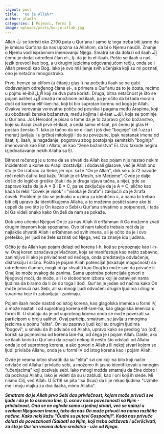 ```yaml
---
layout: post
title:  "Ko je Allah?"
author: aladin
categories: [ Pojmovi, Terms ]
image: uploads/posts/ko-je-allah.jpg
---
```

Allah ٱللَّه se koristi oko 2700 puta u Qur'anu i samo iz toga treba biti jasno da je smisao Qur'ana da nas upozna sa Allahom, da bi o Njemu naučili. Znanje o Njemu vodi ispravnom imenovanju Njega. Smatra se da dolazi od ilaah إِلَٰه čemu je dodat određeni član el-, tj. da je to el-ilaah. Pošto se ilaah u naš jezik prevodi kao bog, a u drugim jezicima odgovarajućom rečju, onda se i Allah prevodi kao Bog. Iako je ovo mišljenje svih učenjaka koji su mi poznati, ono je netačno mnogostruko.

Prvo, hemze sa elifom (u čitanju glas i) na početku ilaah se ne gubi dodavanjem određenog člana el-, a primera u Qur'anu za to je dosta, recimo u pojmu el-ibil الْإِبِل koji se dva puta koristi. Druga, bitna netačnost je što se pojam aalihet آلِهَة smatra množinom od ilaah, pa je očito da bi tada moralo doći od korena elif-lam-ha, koji bi bio suprotan korenu od koga je Allah. Ovakva verovanja verovatno potiču od pesnika i pagana među Arapima, koji su obožavali ženska božanstva, među kojima i el-laat اللات, koja se pominje u Qur'anu. Još Herodot je pisao o tome da je to zapravo grčko božanstvo, koje su Arapi zvali prvo el-ilaat, a onda samo el-laat, pri čemu je glas H postao žensko T. Iako je tačno da se el-laat i još dve "boginje" (el-'uzza i menat) javljaju i u grčkoj mitologiji i da su povezane, ipak nastanak imena od ilaat, tj. ilaah, je nagađanje, pogotovu zbog postojanja semitskih "boginja" imenovanih kao Elat i Allatu, ali kao "žene božanstva" El. Ovo takođe negira izjednačavanje nekih Allaha sa El.

Bitnost rečenog je u tome da se shvati da Allah kao pojam nije nastao nekim incidentom u kome su Arapi izostavljali i dodavali glasove, već je Allah ono što je On izabrao za Sebe, jer npr. kaže "On je Allah", dok se u 5:72 navode reči nekih ćafira koji kažu "Allah je el-Mesih, sin Merjeme". Ovde je dalje došlo do logičke greške (čak i da je druga izjava tačna, a nije), gde se zapravo kaže da je A = B i B = C, pa se zaključuje da je A = C, slično kao kada bi rekli "čovek je visok" i "visoka je žirafa" i zaključili da je žirafa čovek. Problem je što se jednako = uzima za identično ≡, a nama bi trebao biti cilj upravo da identifikujemo Allaha, a to možemo postići samo ako bi uspeli da sve što je On kazao o Sebi u Qur'anu shvatimo u potpunosti, i tada bi Ga videli onako kako On želi da nam se pokaže.

Dok smo učenici Njegovi On je za nas Allah ili erRahman ili Ga možemo zvati drugim Imenom koje spoznamo. Ovo bi nam takođe trebalo reći da je najlakše shvatiti Allah i erRahman od svih imena, ali je očito da je i ovo preteško, jer ljudi ne žele saznati od Njega, već za znanje idu ljudima.

Očito je da Allah kao pojam dolazi od korena l-h, koji se prepoznaje kao l-h-w. Ovaj koren označava privlačnost, koja se manifestuje kao nešto zabavno, zanimljivo ili ako je privlačnost od nečega, onda predstavlja odvlačenje, distrakciju i slično. Pošto je pojam Allah potencijal (iskazuje mogućnost) sa određenim članom, mogli bi ga shvatiti kao Onaj ko može sve da privuče ili Onaj ko može svakog da zanima. Sama upotreba potencijala govori o Njegovoj moći, da može, ali i o slobodnom izboru koji je ostavljen nama ljudima da biramo da li će do toga i doći. Qur'an je jedan od načina kako On može privući nas Sebi, ali su mnogi ljudi odvučeni drugim ljudima i drugim stvarima koje ih zabavljaju i zanimaju.

Pojam ilaah može nastati od istog korena, kao glagolska imenica u formi IV, a može nastati i od suprotnog korena elif-lam-ha, kao glagolska imenica u formi III. U slučaju da je od suprotnog korena onda se može povezati sa participom u broju aalihet. Ovaj particip, smatram, se javlja u mnogima jezicima u pojmu "elita". Oni su zapravo ljudi koji su drugim ljudima "bogovi", u smislu da ih odvlače od Allaha, upravo kako se predlog 'an (od) koristi sa pojmovima od korena lam-ha, od čega je i pojam Allah. Dakle, ako se ilaah koristi u Qur'anu da označi nekog ili nešto što odvlači od Allaha onda je od suprotnog korena, a ako govori o Allahu ili nekoj stvari kojom se ljudi privlače Allahu, onda je u formi IV od istog korena kao i pojam Allah.

Ovde je veoma bitno shvatiti da su "elita" svi oni koji na bilo koji način odvlače od Allaha i privlače sebi, a možemo ih jasno identifikovati u mnogim "učenjacima" koji pozivaju sebi. Iako mnogi možda smatraju da čine dobro i da pozivaju Allahu, lako je videti da su u zabludi, kao i oni koji ih slede. Mi nismo Cilj, već Allah. U 5:116 se pita 'Isa (Isus) da li je rekao ljudima "Uzmite me i moju majku za dva ilaaha, mimo Allaha".

<em>**Smatram da je Allah prvo Sebi dao privlačnost, kojom može privući sve ljude i da je to osnovno Ime, tj. osnov naše povezanosti sa Njim - privlačnost. Ona se ne ogleda samo u jednoj stvari, već se nalazi u svakom Njegovom Imenu, tako da nas On može privući na nama različite načine. Kako neki kažu "Čudni su putevi Gospodnji". Kada nas privuče dolazi do povezanosti (Salaat) sa Njim, koji treba održavati i učvršćivati, za šta je Qur'an veoma dobro sredstvo - uže od Njega.**</em>
